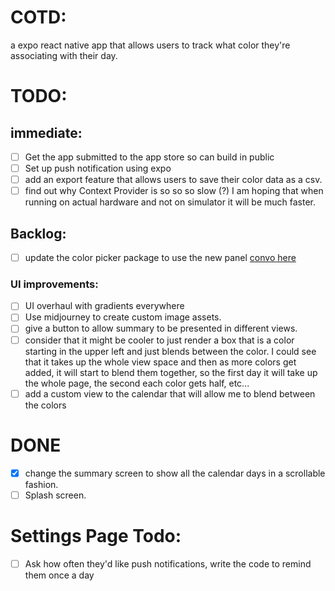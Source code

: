 # COTD:

a expo react native app that allows users to track what color they're associating with their day.

# TODO:

## immediate:

- [ ] Get the app submitted to the app store so can build in public
- [ ] Set up push notification using expo
- [ ] add an export feature that allows users to save their color data as a csv.
- [ ] find out why Context Provider is so so so slow (?) I am hoping that when running on actual hardware and not on simulator it will be much faster.

## Backlog:

- [ ] update the color picker package to use the new panel [convo here](https://github.com/alabsi91/reanimated-color-picker/issues/23#issuecomment-1485750840)

### UI improvements:

- [ ] UI overhaul with gradients everywhere
- [ ] Use midjourney to create custom image assets.
- [ ] give a button to allow summary to be presented in different views.
- [ ] consider that it might be cooler to just render a box that is a color starting in the upper left and just blends between the color. I could see that it takes up the whole view space and then as more colors get added, it will start to blend them together, so the first day it will take up the whole page, the second each color gets half, etc...
- [ ] add a custom view to the calendar that will allow me to blend between the colors

# DONE

- [x] change the summary screen to show all the calendar days in a scrollable fashion.
- [ ] Splash screen.

# Settings Page Todo:

- [ ] Ask how often they'd like push notifications, write the code to remind them once a day

